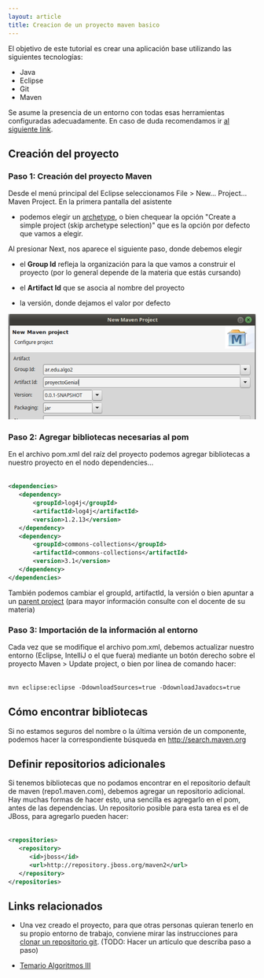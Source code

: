 ```yaml
---
layout: article
title: Creacion de un proyecto maven basico
---
```


El objetivo de este tutorial es crear una aplicación base utilizando las siguientes tecnologías:

-   Java
-   Eclipse
-   Git
-   Maven

Se asume la presencia de un entorno con todas esas herramientas configuradas adecuadamente. En caso de duda recomendamos ir [al siguiente link](/wiki/articles/preparacion-de-un-entorno-de-desarrollo-java.html).

Creación del proyecto
---------------------

### Paso 1: Creación del proyecto Maven

Desde el menú principal del Eclipse seleccionamos File > New... Project... Maven Project. En la primera pantalla del asistente

* podemos elegir un [archetype](https://maven.apache.org/guides/introduction/introduction-to-archetypes.html), o bien chequear la opción "Create a simple project (skip archetype selection)" que es la opción por defecto que vamos a elegir.

Al presionar Next, nos aparece el siguiente paso, donde debemos elegir

* el **Group Id** refleja la organización para la que vamos a construir el proyecto (por lo general depende de la materia que estás cursando)

* el **Artifact Id** que se asocia al nombre del proyecto

* la versión, donde dejamos el valor por defecto

![Creación de un proyecto Maven en Eclipse](/img/maven_create_1.png)


### Paso 2: Agregar bibliotecas necesarias al pom

En el archivo pom.xml del raíz del proyecto podemos agregar bibliotecas a nuestro proyecto en el nodo dependencies...

```xml

<dependencies>
   <dependency>
       <groupId>log4j</groupId>
       <artifactId>log4j</artifactId>
       <version>1.2.13</version>
   </dependency>
   <dependency>
       <groupId>commons-collections</groupId>
       <artifactId>commons-collections</artifactId>
       <version>3.1</version>
   </dependency>
</dependencies>

```

También podemos cambiar el groupId, artifactId, la versión o bien apuntar a un [parent project](https://maven.apache.org/guides/introduction/introduction-to-the-pom.html#Project_Inheritance_vs_Project_Aggregation) (para mayor información consulte con el docente de su materia)


### Paso 3: Importación de la información al entorno

Cada vez que se modifique el archivo pom.xml, debemos actualizar nuestro entorno (Eclipse, IntelliJ o el que fuera) mediante un botón derecho sobre el proyecto Maven > Update project, o bien por línea de comando hacer:

```bash

mvn eclipse:eclipse -DdownloadSources=true -DdownloadJavadocs=true

```

Cómo encontrar bibliotecas
--------------------------

Si no estamos seguros del nombre o la última versión de un componente, podemos hacer la correspondiente búsqueda en <http://search.maven.org>


Definir repositorios adicionales
--------------------------------

Si tenemos bibliotecas que no podamos encontrar en el repositorio default de maven (repo1.maven.com), debemos agregar un repositorio adicional. Hay muchas formas de hacer esto, una sencilla es agregarlo en el pom, antes de las dependencias. Un repositorio posible para esta tarea es el de JBoss, para agregarlo pueden hacer:

```xml

<repositories>
   <repository>
      <id>jboss</id>
      <url>http://repository.jboss.org/maven2</url>
   </repository>
</repositories>

```

Links relacionados
------------------

-   Una vez creado el proyecto, para que otras personas quieran tenerlo en su propio entorno de trabajo, conviene mirar las instrucciones para [clonar un repositorio git](https://help.github.com/articles/cloning-a-repository/).
(TODO: Hacer un artículo que describa paso a paso)

-   [Temario Algoritmos III](algo3-temario.html)

